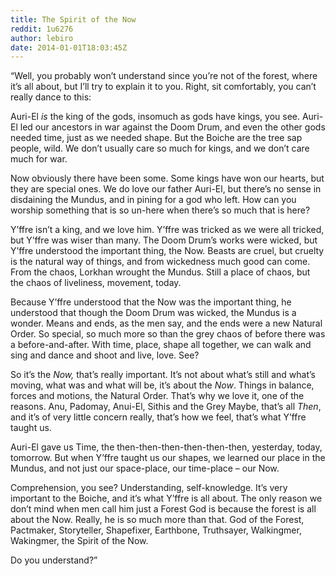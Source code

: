 ```yaml
---
title: The Spirit of the Now
reddit: 1u6276
author: lebiro
date: 2014-01-01T18:03:45Z
---
```


“Well, you probably won’t understand since you’re not of the forest, where it’s
all about, but I’ll try to explain it to you. Right, sit comfortably, you can’t
really dance to this:

Auri-El *is* the king of the gods, insomuch as gods have kings, you see. Auri-El
led our ancestors in war against the Doom Drum, and even the other gods needed
time, just as we needed shape. But the Boiche are the tree sap people, wild. We
don’t usually care so much for kings, and we don’t care much for war.

Now obviously there have been some. Some kings have won our hearts, but they are
special ones. We do love our father Auri-El, but there’s no sense in disdaining
the Mundus, and in pining for a god who left. How can you worship something that
is so un-here when there’s so much that is here?

Y’ffre isn’t a king, and we love him. Y’ffre was tricked as we were all tricked,
but Y’ffre was wiser than many. The Doom Drum’s works were wicked, but Y’ffre
understood the important thing, the Now. Beasts are cruel, but cruelty is the
natural way of things, and from wickedness much good can come. From the chaos,
Lorkhan wrought the Mundus. Still a place of chaos, but the chaos of liveliness,
movement, today.

Because Y’ffre understood that the Now was the important thing, he understood
that though the Doom Drum was wicked, the Mundus is a wonder. Means and ends, as
the men say, and the ends were a new Natural Order. So special, so much more so
than the grey chaos of before there was a before-and-after. With time, place,
shape all together, we can walk and sing and dance and shoot and live, love.
See?

So it’s the *Now,* that’s really important. It’s not about what’s still and
what’s moving, what was and what will be, it’s about the *Now*. Things in
balance, forces and motions, the Natural Order. That’s why we love it, one of
the reasons. Anu, Padomay, Anui-El, Sithis and the Grey Maybe, that’s all
*Then*, and it’s of very little concern really, that’s how we feel, that’s what
Y’ffre taught us.

Auri-El gave us Time, the then-then-then-then-then-then, yesterday, today,
tomorrow. But when Y’ffre taught us our shapes, we learned our place in the
Mundus, and not just our space-place, our time-place – our Now.

Comprehension, you see? Understanding, self-knowledge. It’s very important to
the Boiche, and it’s what Y’ffre is all about. The only reason we don’t mind
when men call him just a Forest God is because the forest is all about the Now.
Really, he is so much more than that. God of the Forest, Pactmaker, Storyteller,
Shapefixer, Earthbone, Truthsayer, Walkingmer, Wakingmer, the Spirit of the Now.

Do you understand?”
